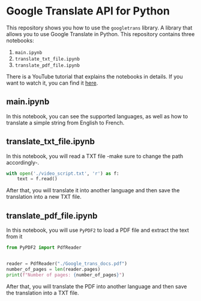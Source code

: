 # Google Translate API for Python

This repository shows you how to use the `googletrans` library. A library that allows you to use Google Translate in Python. This repository contains three notebooks:
1. `main.ipynb`
2. `translate_txt_file.ipynb`
3. `translate_pdf_file.ipynb`

There is a YouTube tutorial that explains the notebooks in details. If you want to watch it, you can find it [here](https://www.youtube.com/watch?v=CkPvqLvuq2A).

## main.ipynb

In this notebook, you can see the supported languages, as well as how to translate a simple string from English to French.

## translate_txt_file.ipynb

In this notebook, you will read a TXT file -make sure to change the path accordingly-.

```python
with open('./video_script.txt', 'r') as f:
    text = f.read()
```

After that, you will translate it into another language and then save the translation into a new TXT file.

## translate_pdf_file.ipynb

In this notebook, you will use `PyPDF2` to load a PDF file and extract the text from it

```python
from PyPDF2 import PdfReader


reader = PdfReader("./Google_trans_docs.pdf")
number_of_pages = len(reader.pages)
print(f"Number of pages: {number_of_pages}")
```

After that, you will translate the PDF into another language and then save the translation into a TXT file.
